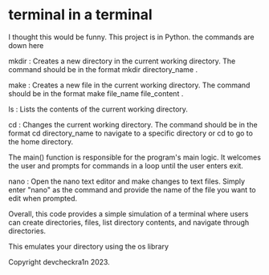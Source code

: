 # terminal in a terminal
I thought this would be funny.
This project is in Python.
the commands are down here

mkdir
: Creates a new directory in the current working directory. The command should be in the format 
mkdir directory_name
.

make
: Creates a new file in the current working directory. The command should be in the format 
make file_name file_content
.

ls
: Lists the contents of the current working directory.

cd
: Changes the current working directory. The command should be in the format 
cd directory_name
 to navigate to a specific directory or 
cd
 to go to the home directory.

The main() function is responsible for the program's main logic. It welcomes the user and prompts for commands in a loop until the user enters exit.

nano
: Open the nano text editor and make changes to text files. Simply enter "nano" as the command and provide the name of the file you want to edit when prompted.

Overall, this code provides a simple simulation of a terminal where users can create directories, files, list directory contents, and navigate through directories.

This emulates your directory using the os library

Copyright devcheckra1n 2023.
